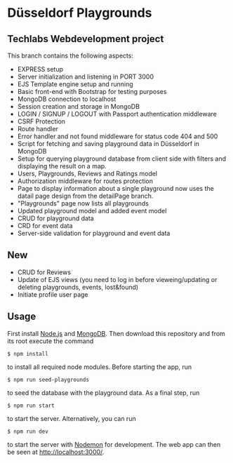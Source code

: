 # Düsseldorf Playgrounds

## Techlabs Webdevelopment project

This branch contains the following aspects:

- EXPRESS setup
- Server initialization and listening in PORT 3000
- EJS Template engine setup and running
- Basic front-end with Bootstrap for testing purposes
- MongoDB connection to localhost
- Session creation and storage in MongoDB
- LOGIN / SIGNUP / LOGOUT with Passport authentication middleware
- CSRF Protection
- Route handler
- Error handler and not found middleware for status code 404 and 500
- Script for fetching and saving playground data in Düsseldorf in MongoDB
- Setup for querying playground database from client side with filters and displaying the result on a map.
- Users, Playgrounds, Reviews and Ratings model
- Authorization middleware for routes protection
- Page to display information about a single playground now uses the datail page design from the detailPage branch.
- "Playgrounds" page now lists all playgrounds
- Updated playground model and added event model
- CRUD for playground data
- CRD for event data
- Server-side validation for playground and event data

## New

- CRUD for Reviews
- Update of EJS views (you need to log in before vieweing/updating or deleting playgrounds, events, lost&found)
- Initiate profile user page

## Usage

First install [Node.js](http://nodejs.org/) and [MongoDB](https://docs.mongodb.com/manual/installation/). Then download this repository and from its root execute the command

    $ npm install

to install all required node modules. Before starting the app, run

    $ npm run seed-playgrounds

to seed the database with the playground data. As a final step, run 

    $ npm run start

to start the server. Alternatively, you can run

    $ npm run dev

 to start the server with [Nodemon](https://www.npmjs.com/package/nodemon) for development. The web app can then be seen at [http://localhost:3000/](http://localhost:3000/).
